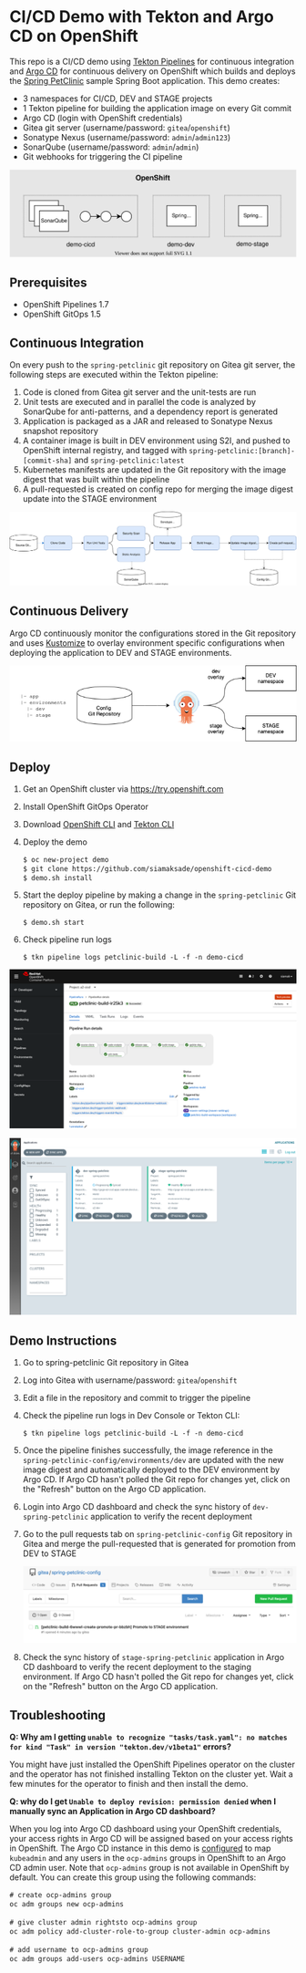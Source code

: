 # CI/CD Demo with Tekton and Argo CD on OpenShift

This repo is a CI/CD demo using [Tekton Pipelines](http://www.tekton.dev) for continuous integration and [Argo CD](https://argoproj.github.io/argo-cd/) for continuous delivery on OpenShift which builds and deploys the [Spring PetClinic](https://github.com/spring-projects/spring-petclinic) sample Spring Boot application. This demo creates:

* 3 namespaces for CI/CD, DEV and STAGE projects
* 1 Tekton pipeline for building the application image on every Git commit
* Argo CD (login with OpenShift credentials)
* Gitea git server (username/password: `gitea`/`openshift`)
* Sonatype Nexus (username/password: `admin`/`admin123`)
* SonarQube (username/password: `admin`/`admin`)
* Git webhooks for triggering the CI pipeline

<p align="center">
  <img width="580" src="docs/images/projects.svg">
</p>

## Prerequisites

* OpenShift Pipelines 1.7
* OpenShift GitOps 1.5
## Continuous Integration

On every push to the `spring-petclinic` git repository on Gitea git server, the following steps are executed within the Tekton pipeline:

1. Code is cloned from Gitea git server and the unit-tests are run
1. Unit tests are executed and in parallel the code is analyzed by SonarQube for anti-patterns, and a dependency report is generated
1. Application is packaged as a JAR and released to Sonatype Nexus snapshot repository
1. A container image is built in DEV environment using S2I, and pushed to OpenShift internal registry, and tagged with `spring-petclinic:[branch]-[commit-sha]` and `spring-petclinic:latest`
1. Kubernetes manifests are updated in the Git repository with the image digest that was built within the pipeline
1. A pull-requested is created on config repo for merging the image digest update into the STAGE environment

![Pipeline Diagram](docs/images/ci-pipeline.svg)

## Continuous Delivery

Argo CD continuously monitor the configurations stored in the Git repository and uses [Kustomize](https://kustomize.io/) to overlay environment specific configurations when deploying the application to DEV and STAGE environments.

![Continuous Delivery](docs/images/cd.png)

## Deploy

1. Get an OpenShift cluster via https://try.openshift.com
1. Install OpenShift GitOps Operator
1. Download [OpenShift CLI](https://mirror.openshift.com/pub/openshift-v4/clients/ocp/latest/) and [Tekton CLI](https://github.com/tektoncd/cli/releases)
1. Deploy the demo

    ```text
    $ oc new-project demo
    $ git clone https://github.com/siamaksade/openshift-cicd-demo
    $ demo.sh install
    ```

1. Start the deploy pipeline by making a change in the `spring-petclinic` Git repository on Gitea, or run the following:

    ```text
    $ demo.sh start
    ```

1. Check pipeline run logs

    ```text
    $ tkn pipeline logs petclinic-build -L -f -n demo-cicd
    ```

![Pipeline Diagram](docs/images/pipeline-viz.png)

![Argo CD](docs/images/argocd.png)

## Demo Instructions

1. Go to spring-petclinic Git repository in Gitea
1. Log into Gitea with username/password: `gitea`/`openshift`
1. Edit a file in the repository and commit to trigger the pipeline
1. Check the pipeline run logs in Dev Console or Tekton CLI:

   ```text
   $ tkn pipeline logs petclinic-build -L -f -n demo-cicd
   ```

1. Once the pipeline finishes successfully, the image reference in the `spring-petclinic-config/environments/dev` are updated with the new image digest and automatically deployed to the DEV environment by Argo CD. If Argo CD hasn't polled the Git repo for changes yet, click on the "Refresh" button on the Argo CD application.

1. Login into Argo CD dashboard and check the sync history of `dev-spring-petclinic` application to verify the recent deployment

1. Go to the pull requests tab on `spring-petclinic-config` Git repository in Gitea and merge the pull-requested that is generated for promotion from DEV to STAGE

    ![Promotion Pull-Request](docs/images/promote-pr.png)

1. Check the sync history of `stage-spring-petclinic` application in Argo CD dashboard to verify the recent deployment to the staging environment. If Argo CD hasn't polled the Git repo for changes yet, click on the "Refresh" button on the Argo CD application.

## Troubleshooting

**Q: Why am I getting `unable to recognize "tasks/task.yaml": no matches for kind "Task" in version "tekton.dev/v1beta1"` errors?**

You might have just installed the OpenShift Pipelines operator on the cluster and the operator has not finished installing Tekton on the cluster yet. Wait a few minutes for the operator to finish and then install the demo.


**Q: why do I get `Unable to deploy revision: permission denied` when I manually sync an Application in Argo CD dashboard?**

When you log into Argo CD dashboard using your OpenShift credentials, your access rights in Argo CD will be assigned based on your access rights in OpenShift. The Argo CD instance in this demo is [configured](https://github.com/siamaksade/openshift-cicd-demo/blob/main/argo/argocd.yaml#L21) to map `kubeadmin` and any users in the `ocp-admins` groups in OpenShift to an Argo CD admin user. Note that `ocp-admins` group is not available in OpenShift by default. You can create this group using the following commands:

```
# create ocp-admins group
oc adm groups new ocp-admins

# give cluster admin rightsto ocp-admins group
oc adm policy add-cluster-role-to-group cluster-admin ocp-admins

# add username to ocp-admins group
oc adm groups add-users ocp-admins USERNAME
```